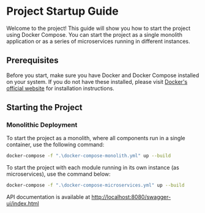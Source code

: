 # Project Startup Guide

Welcome to the project! This guide will show you how to start the project using Docker Compose. You can start the project as a single monolith application or as a series of microservices running in different instances.

## Prerequisites

Before you start, make sure you have Docker and Docker Compose installed on your system. If you do not have these installed, please visit [Docker's official website](https://www.docker.com/get-started) for installation instructions.

## Starting the Project

### Monolithic Deployment

To start the project as a monolith, where all components run in a single container, use the following command:

```bash
docker-compose -f ".\docker-compose-monolith.yml" up --build
```

To start the project with each module running in its own instance (as microservices), use the command below:
```bash
docker-compose -f ".\docker-compose-microservices.yml" up --build
```

API documentation is available at <http://localhost:8080/swagger-ui/index.html>

>
